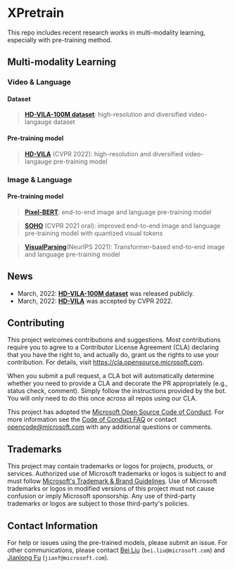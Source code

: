 # XPretrain

This repo includes recent research works in multi-modality learning, especially with pre-training method.

## Multi-modality Learning

### Video & Language

#### Dataset

> [**HD-VILA-100M dataset**](https://github.com/microsoft/XPretrain/tree/main/hd-vila-100m): high-resolution and diversified video-langauge dataset

#### Pre-training model

> [**HD-VILA**](https://github.com/microsoft/XPretrain/tree/main/hd-vila) (CVPR 2022): high-resolution and diversified video-langauge pre-training model

### Image & Language

#### Pre-training model

> [**Pixel-BERT**](https://arxiv.org/pdf/2004.00849.pdf): end-to-end image and language pre-training model

> [**SOHO**](https://github.com/researchmm/soho) (CVPR 2021 oral): improved end-to-end image and language pre-training model with quantized visual tokens

> [**VisualParsing**](https://github.com/microsoft/XPretrain/tree/main/visualparsing)(NeurIPS 2021): Transformer-based end-to-end image and language pre-training model

## News

- March, 2022: [**HD-VILA-100M dataset**](https://github.com/microsoft/XPretrain/tree/main/hd-vila-100m) was released publicly.
- March, 2022: [**HD-VILA**](https://github.com/microsoft/XPretrain/tree/main/hd-vila) was accepted by CVPR 2022.


## Contributing

This project welcomes contributions and suggestions.  Most contributions require you to agree to a
Contributor License Agreement (CLA) declaring that you have the right to, and actually do, grant us
the rights to use your contribution. For details, visit https://cla.opensource.microsoft.com.

When you submit a pull request, a CLA bot will automatically determine whether you need to provide
a CLA and decorate the PR appropriately (e.g., status check, comment). Simply follow the instructions
provided by the bot. You will only need to do this once across all repos using our CLA.

This project has adopted the [Microsoft Open Source Code of Conduct](https://opensource.microsoft.com/codeofconduct/).
For more information see the [Code of Conduct FAQ](https://opensource.microsoft.com/codeofconduct/faq/) or
contact [opencode@microsoft.com](mailto:opencode@microsoft.com) with any additional questions or comments.

## Trademarks

This project may contain trademarks or logos for projects, products, or services. Authorized use of Microsoft 
trademarks or logos is subject to and must follow 
[Microsoft's Trademark & Brand Guidelines](https://www.microsoft.com/en-us/legal/intellectualproperty/trademarks/usage/general).
Use of Microsoft trademarks or logos in modified versions of this project must not cause confusion or imply Microsoft sponsorship.
Any use of third-party trademarks or logos are subject to those third-party's policies.

## Contact Information

For help or issues using the pre-trained models, please submit an issue.
For other communications, please contact [Bei Liu]() (`bei.liu@microsoft.com`) and [Jianlong Fu]() (`jianf@microsoft.com`).
